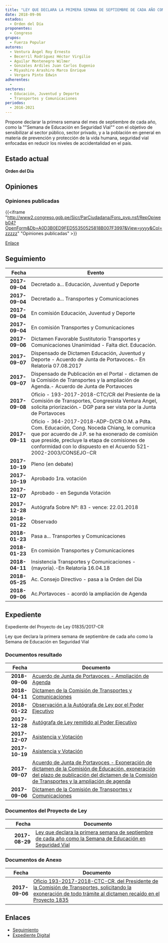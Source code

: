 ```yaml
---
title: "LEY QUE DECLARA LA PRIMERA SEMANA DE SEPTIEMBRE DE CADA AÑO COMO LA SEMANA DE EDUCACIÓN EN SEGURIDAD VIAL"
date: 2018-09-06
estados: 
  - Orden del Día
proponentes: 
  - Congreso
grupos: 
  - Fuerza Popular
autores: 
  - Ventura Ángel Roy Ernesto
  - Becerril Rodríguez Héctor Virgilio
  - Aguilar Montenegro Wilmer
  - Gonzales Ardiles Juan Carlos Eugenio
  - Miyashiro Arashiro Marco Enrique
  - Vergara Pinto Edwin
adherentes: 
  - 
sectores: 
  - Educación, Juventud y Deporte
  - Transportes y Comunicaciones
periodos: 
  - 2016-2021
---
```


Propone declarar la primera semana del mes de septiembre de cada año, como la ""Semana de Educación en Seguridad Vial"" con el objetivo de sensibilizar al sector público, sector privado, y a la población en general en materia de prevención y protección de la vida humana, seguridad vial enfocadas en reducir los niveles de accidentalidad en el país.


## Estado actual

**Orden del Día**

## Opiniones

### Opiniones publicadas

{{<iframe "http://www2.congreso.gob.pe/Sicr/ParCiudadana/Foro_pvp.nsf/RepOpiweb04?OpenForm&Db=A0D3B0ED9FED55350525818B007F3997&View=yyyy&Col=zzzzz" "Opiniones publicadas" >}}

[Enlace](http://www2.congreso.gob.pe/Sicr/ParCiudadana/Foro_pvp.nsf/RepOpiweb04?OpenForm&Db=A0D3B0ED9FED55350525818B007F3997&View=yyyy&Col=zzzzz)

## Seguimiento

| Fecha | Evento |
|------:|--------|
| **2017-09-04** | Decretado a... Educación, Juventud y Deporte|
| **2017-09-04** | Decretado a... Transportes y Comunicaciones|
| **2017-09-04** | En comisión Educación, Juventud y Deporte|
| **2017-09-04** | En comisión Transportes y Comunicaciones|
| **2017-09-06** | Dictamen Favorable Sustitutorio Transportes y Comunicaciones Unanimidad - Falta dict. Educación.|
| **2017-09-07** | Dispensado de Dictamen Educación, Juventud y Deporte - Acuerdo de Junta de Portavoces.- En Relatoría 07.08.2017|
| **2017-09-07** | Dispensado de Publicación en el Portal - dictamen de la Comisión de Transportes y la ampliación de Agenda.- Acuerdo de Junta de Portavoces|
| **2017-09-08** | Oficio - 193-2017-2018-CTC/CR del Presiente de la Comisión de Transportes, Congresista Ventura Angel, solicita priorización.- DGP para ser vista por la Junta de Portavoces|
| **2017-09-11** | Oficio - 364-2017-2018-ADP-D/CR O.M. a Pdta. Com. Educación, Cong. Noceda Chiang, le comunica que por acuerdo de J.P. se ha exonerado de comisión que preside, precluye la etapa de comisiones de conformidad con lo dispuesto en el Acuerdo 521-2002-2003/CONSEJO-CR|
| **2017-10-19** | Pleno (en debate)|
| **2017-10-19** | Aprobado 1ra. votación|
| **2017-12-07** | Aprobado - en Segunda Votación|
| **2017-12-28** | Autógrafa Sobre Nº: 83 - vence: 22.01.2018|
| **2018-01-22** | Observado|
| **2018-01-23** | Pasa a... Transportes y Comunicaciones|
| **2018-01-23** | En comisión Transportes y Comunicaciones|
| **2018-04-11** | Insistencia Transportes y Comunicaciones - (mayoría).-En Relatoría 16.04.18|
| **2018-05-25** | Ac. Consejo Directivo - pasa a la Orden del Día|
| **2018-09-06** | Ac.Portavoces - acordó la ampliación de Agenda|


## Expediente

Expediente del Proyecto de Ley 01835/2017-CR

Ley que declara la primera semana de septiembre de cada año como la Semana de Educación en Seguridad Vial


### Documentos resultado

| Fecha | Documento |
|------:|--------|
| **2018-09-06** | [Acuerdo de Junta de Portavoces - Ampliación de Agenda](http://www.leyes.congreso.gob.pe/Documentos/2016_2021/Acuerdos/Junta_Portavoces/AJP0183520180906.pdf) |
| **2018-04-11** | [Dictamen de la Comisión de Transportes y Comunicaciones](http://www.leyes.congreso.gob.pe/Documentos/2016_2021/Dictamenes/Proyectos_de_Ley/01835DC23MAY20180411.pdf) |
| **2018-01-22** | [Observación a la Autógrafa de Ley por el Poder Ejecutivo](http://www.leyes.congreso.gob.pe/Documentos/2016_2021/Observacion_a_la_Autografa/OBAU0183520180122.pdf) |
| **2017-12-28** | [Autógrafa de Ley remitido al Poder Ejecutivo](http://www.leyes.congreso.gob.pe/Documentos/2016_2021/Autografas/Ley_y_de_Resolucion_Legislativa/AU0183520171228.pdf) |
| **2017-12-07** | [Asistencia y Votación](http://www.leyes.congreso.gob.pe/Documentos/2016_2021/Asistencia_y_Votacion/Proyectos_de_Ley/AVS0183520171207.pdf) |
| **2017-10-19** | [Asistencia y Votación](http://www.leyes.congreso.gob.pe/Documentos/2016_2021/Asistencia_y_Votacion/Proyectos_de_Ley/AV0183520171019.pdf) |
| **2017-09-07** | [Acuerdo de Junta de Portavoces - Exoneración de dictamen de la Comisión de Educación, exoneración del plazo de publicación del dictamen de la Comisión de Transportes y la ampliación de agenda](http://www.leyes.congreso.gob.pe/Documentos/2016_2021/Acuerdos/Junta_Portavoces/AJP0183520170907.pdf) |
| **2017-09-06** | [Dictamen de la Comisión de Transportes y Comunicaciones](http://www.leyes.congreso.gob.pe/Documentos/2016_2021/Dictamenes/Proyectos_de_Ley/01835DC23MAY20170906..pdf) |

### Documentos del Proyecto de Ley

| Fecha | Documento |
|------:|--------|
| **2017-08-29** | [Ley que declara la primera semana de septiembre de cada año como la Semana de Educación en Seguridad Vial](http://www.leyes.congreso.gob.pe/Documentos/2016_2021/Proyectos_de_Ley_y_de_Resoluciones_Legislativas/PL0183520170829..pdf) |

### Documentos de Anexo

| Fecha | Documento |
|------:|--------|
| **2017-09-06** | [Oficio 193-2017-2018-CTC-CR, del Presidente de la Comisión de Transportes, solicitando la exoneración de todo trámite al dictamen recaído en el Proyecto 1835](http://www.leyes.congreso.gob.pe/Documentos/2016_2021/Oficios/Comisiones_Ordinarias/OFICIO-193-2017-2018-CTC-CR.pdf) |

## Enlaces 

- [Seguimiento](http://www2.congreso.gob.pe/Sicr/TraDocEstProc/CLProLey2016.nsf/f7fff46988ca05b1052578e100829cc7/b036a976cca4f6790525818b007c386b?OpenDocument)
- [Expediente Digital](http://www2.congreso.gob.pe/Sicr/TraDocEstProc/CLProLey2016.nsf/f7fff46988ca05b1052578e100829cc7/b036a976cca4f6790525818b007c386b?OpenDocument&Click=05257FB7005EB655.eb71d0cf91d8294e05256cdf006b5706/$Body/0.1C6C)
